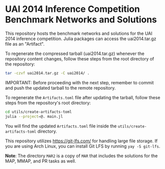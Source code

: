 # UAI 2014 Inference Competition Benchmark Networks and Solutions

This repository hosts the benchmark networks and solutions for the UAI 2014
inference competition. Julia packages can access the uai2014.tar.gz file as an
"Artifact".

To regenerate the compressed tarball (uai2014.tar.gz) whenever the repository
content changes, follow these steps from the root directory of the repository:

```bash
tar -czvf uai2014.tar.gz -C uai2014/ .
```

IMPORTANT: Before proceeding with the next step, remember to commit and push the
updated tarball to the remote repository.

To regenerate the `Artifacts.toml` file after updating the tarball, follow these
steps from the repository's root directory:

```bash
cd utils/create-artifacts-toml
julia --project=@. main.jl
```

You will find the updated `Artifacts.toml` file inside the
`utils/create-artifacts-toml` directory.

This repository utilizes <https://git-lfs.com/> for handling large file storage.
If you are using Arch Linux, you can install Git LFS by running `yay -S git-lfs`.

**Note**: The directory `MAR2` is a copy of `MAR` that includes the solutions
for the MAP, MMAP, and PR tasks as well.
